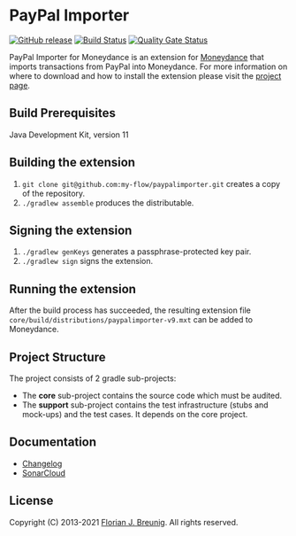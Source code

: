 # PayPal Importer
[![GitHub release](https://img.shields.io/github/v/release/my-flow/paypalimporter)](https://github.com/my-flow/paypalimporter/releases/latest) [![Build Status](https://img.shields.io/travis/my-flow/paypalimporter/develop)](https://app.travis-ci.com/github/my-flow/paypalimporter) [![Quality Gate Status](https://img.shields.io/sonar/tech_debt/paypalimporter:core?server=https%3A%2F%2Fsonarcloud.io)](https://sonarcloud.io/component_measures?id=paypalimporter%3Acore&metric=sqale_debt_ratio)

PayPal Importer for Moneydance is an extension for
[Moneydance](http://www.moneydance.com) that imports transactions from PayPal
into Moneydance. For more information on where to download and how to install
the extension please visit the
[project page](https://www.my-flow.com/paypalimporter/).

## Build Prerequisites
Java Development Kit, version 11

## Building the extension
1. `git clone git@github.com:my-flow/paypalimporter.git` creates a copy of the
repository.
2. `./gradlew assemble` produces the distributable.

## Signing the extension
1. `./gradlew genKeys` generates a passphrase-protected key pair.
2. `./gradlew sign` signs the extension.

## Running the extension
After the build process has succeeded, the resulting extension file
`core/build/distributions/paypalimporter-v9.mxt` can be added to Moneydance.

## Project Structure
The project consists of 2 gradle sub-projects:
- The **core** sub-project contains the source code which must be audited.
- The **support** sub-project contains the test infrastructure (stubs and
mock-ups) and the test cases. It depends on the core project.

## Documentation
* [Changelog](CHANGELOG.md)
* [SonarCloud](https://sonarcloud.io/organizations/paypalimporter/)

## License
Copyright (C) 2013-2021 [Florian J. Breunig](http://www.my-flow.com).
All rights reserved.
